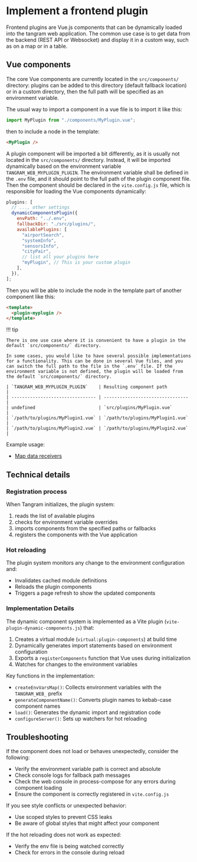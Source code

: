 # Implement a frontend plugin

Frontend plugins are Vue.js components that can be dynamically loaded into the tangram web application. The common use case is to get data from the backend (REST API or Websocket) and display it in a custom way, such as on a map or in a table.

## Vue components

The core Vue components are currently located in the `src/components/` directory: plugins can be added to this directory (default fallback location) or in a custom directory, then the full path will be specified as an environment variable.

The usual way to import a component in a vue file is to import it like this:

```javascript
import MyPlugin from "./components/MyPlugin.vue";
```

then to include a node in the template:

```html
<MyPlugin />
```

A plugin component will be imported a bit differently, as it is usually not located in the `src/components/` directory. Instead, it will be imported dynamically based on the environment variable `TANGRAM_WEB_MYPLUGIN_PLUGIN`. The environment variable shall be defined in the `.env` file, and it should point to the full path of the plugin component file. Then the component should be declared in the `vite.config.js` file, which is responsible for loading the Vue components dynamically:

```javascript
plugins: [
  // ..., other settings
  dynamicComponentsPlugin({
    envPath: "../.env",
    fallbackDir: "./src/plugins/",
    availablePlugins: [
      "airportSearch",
      "systemInfo",
      "sensorsInfo",
      "cityPair",
      // list all your plugins here
      "myPlugin", // This is your custom plugin
    ],
  }),
];
```

Then you will be able to include the node in the template part of another component like this:

```html
<template>
  <plugin-myplugin />
</template>
```

!!! tip

    There is one use case where it is convenient to have a plugin in the default `src/components/` directory.

    In some cases, you would like to have several possible implementations for a functionality. This can be done in several Vue files, and you can switch the full path to the file in the `.env` file. If the environment variable is not defined, the plugin will be loaded from the default `src/components/` directory.

    | `TANGRAM_WEB_MYPLUGIN_PLUGIN`    | Resulting component path         |
    | -------------------------------- | -------------------------------- |
    | undefined                        | `src/plugins/MyPlugin.vue`       |
    | `/path/to/plugins/MyPlugin1.vue` | `/path/to/plugins/MyPlugin1.vue` |
    | `/path/to/plugins/MyPlugin2.vue` | `/path/to/plugins/MyPlugin2.vue` |

Example usage:

- [Map data receivers](examples/sensors.md)

## Technical details

### Registration process

When Tangram initializes, the plugin system:

1. reads the list of available plugins
2. checks for environment variable overrides
3. imports components from the specified paths or fallbacks
4. registers the components with the Vue application

### Hot reloading

The plugin system monitors any change to the environment configuration and:

- Invalidates cached module definitions
- Reloads the plugin components
- Triggers a page refresh to show the updated components

### Implementation Details

The dynamic component system is implemented as a Vite plugin (`vite-plugin-dynamic-components.js`) that:

1. Creates a virtual module (`virtual:plugin-components`) at build time
2. Dynamically generates import statements based on environment configuration
3. Exports a `registerComponents` function that Vue uses during initialization
4. Watches for changes to the environment variables

Key functions in the implementation:

- `createEnvVarsMap()`: Collects environment variables with the `TANGRAM_WEB_` prefix
- `generateComponentName()`: Converts plugin names to kebab-case component names
- `load()`: Generates the dynamic import and registration code
- `configureServer()`: Sets up watchers for hot reloading

## Troubleshooting

If the component does not load or behaves unexpectedly, consider the following:

- Verify the environment variable path is correct and absolute
- Check console logs for fallback path messages
- Check the web console in process-compose for any errors during component loading
- Ensure the component is correctly registered in `vite.config.js`

If you see style conflicts or unexpected behavior:

- Use scoped styles to prevent CSS leaks
- Be aware of global styles that might affect your component

If the hot reloading does not work as expected:

- Verify the env file is being watched correctly
- Check for errors in the console during reload

